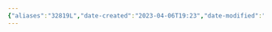 ```yaml
---
{"aliases":"32819L","date-created":"2023-04-06T19:23","date-modified":"2023-04-17T14:23","dg-publish":true,"linter-yaml-title-alias":"32819L","tags":["mosh mosh/locations/cluster"],"title":"32819L","permalink":"/spaces/mosh/support/32819-l/","dgPassFrontmatter":true}
---
```


